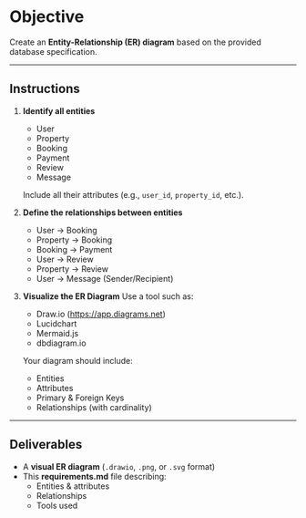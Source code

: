 # Objective

Create an **Entity-Relationship (ER) diagram** based on the provided database specification.

---

## Instructions

1. **Identify all entities**
   - User  
   - Property  
   - Booking  
   - Payment  
   - Review  
   - Message  

   Include all their attributes (e.g., `user_id`, `property_id`, etc.).

2. **Define the relationships between entities**
   - User → Booking  
   - Property → Booking  
   - Booking → Payment  
   - User → Review  
   - Property → Review  
   - User → Message (Sender/Recipient)

3. **Visualize the ER Diagram**
   Use a tool such as:
   - Draw.io (https://app.diagrams.net)  
   - Lucidchart  
   - Mermaid.js  
   - dbdiagram.io  

   Your diagram should include:
   - Entities  
   - Attributes  
   - Primary & Foreign Keys  
   - Relationships (with cardinality)

---

## Deliverables

- A **visual ER diagram** (`.drawio`, `.png`, or `.svg` format)  
- This **requirements.md** file describing:
  - Entities & attributes  
  - Relationships  
  - Tools used
